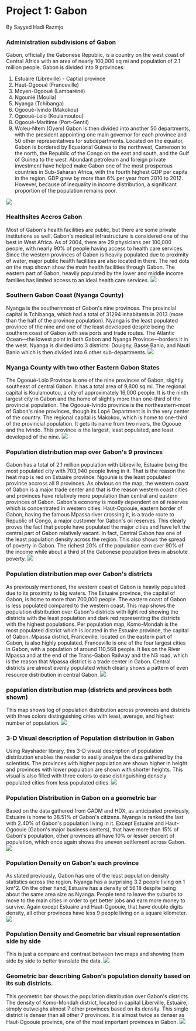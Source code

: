 
# Project 1: Gabon
By Sayyed Hadi Razmjo

### Administration subdivisions of Gabon
Gabon, officially the Gabonese Republic, is a country on the west coast of Central Africa with an area of nearly 100,000 sq mi and 
population of 2.1 million people. Gabon is divided into 9 provinces: 
1. Estuaire (Libreville) - Captial province
2. Haut-Ogooué (Franceville)
3. Moyen-Ogooué (Lambaréné)
4. Ngounié (Mouila)
5. Nyanga (Tchibanga)
6. Ogooué-Ivindo (Makokou)
7. Ogooué-Lolo (Koulamoutou)
8. Ogooué-Maritime (Port-Gentil)
9. Woleu-Ntem (Oyem)
Gabon is then divided into another 50 departments, with the president appointing one main governor for each province and 50 other 
representatives for subdepartments. Located on the equator, Gabon is bordered by Equatorial Guinea to the northwest, Cameroon to the north, the Republic of the Congo on the east and south, and the Gulf of Guinea to the west. Abundant petroleum and foreign private investment have helped make Gabon one of the most prosperous countries in Sub-Saharan Africa, with the fourth highest GDP per capita in the region. GDP grew by more than 6% per year from 2010 to 2012. However, because of inequality in income distribution, a significant proportion of the population remains poor.


![](Gabon.png)

### Healthsites Accros Gabon
Most of Gabon's health facilities are public, but there are some private institutions as well. Gabon's medical infrastructure is considered one of the best in West Africa. As of 2004, there are 29 physicians per 100,000 people, with nearly 90% of people having access to health care services. Since the western provinces of Gabon is heavily populated due to proximity of water, major public health facilities are also located in there. The red dots on the map shown show the main health facilities through Gabon. The eastern part of Gabon, heavily populated by the lower and middle income families has limited access to an ideal health care services. 
![](Gabon_stretch_goal_1.png)

### Southern Gabon Coast (Nyanga County)
Nyanga is the southernmost of Gabon's nine provinces. The provincial capital is Tchibanga, which had a total of 31294 inhabitants in 2013 (more than the half of the province population). Nyanga is the least populated province of the nine and one of the least developed despite being the southern coast of Gabon with sea ports and trade routes. The Atlantic Ocean—the lowest point in both Gabon and Nyanga Province—borders it in the west. Nyanga is divided into 3 districts: Douigny, Basse Banio, and Nauti Banio which is then divided into 6 other sub-departments. 
![](Gabon_stretch_goal_2.png)


### Nyanga County with two other Eastern Gabon States
The Ogooué-Lolo Province is one of the nine provinces of Gabon, slightly southeast of central Gabon. It has a total area of 9,800 sq mi. The regional capital is Koulamoutou, a city of approximately 16,000 people. It is the ninth largest city in Gabon and the home of slightly more than one-third of the provincial population.
The Ogooué-Ivindo province is the northeastern-most of Gabon's nine provinces, though its Lopé Department is in the very center of the country. The regional capital is Makokou, which is home to one-third of the provincial population. It gets its name from two rivers, the Ogooué and the Ivindo. This province is the largest, least populated, and least developed of the nine.
![](Gabon_stretch_goal_3.png)

### Population distribution map over Gabon's 9 provinces
Gabon has a total of 2.1 million population with Libreville, Estuaire being the most populated city with 703,940 people living in it. That is the reason the heat map is red on Estuaire province. Ngounié is the least populated province accross all 9 provinces. As obvious on the map, the western coast of Gabon is a major trade center and that is the reason western coast cities and provinces have relatively more population than central and eastern provinces of Gabon. Gabon's economy is mostly dependent on oil reserves which is concentrated in western cities. Haut-Ogoouie, eastern border of Gabon, having the famous Mpassa river crossing it, is a trade route to Republic of Congo, a major customer for Gabon's oil reserves. This clearly proves the fact that people have populated the major cities and have left the central part of Gabon relatively vacant. In fact, Central Gabon has one of the least population density across the region. This also shows the spread of poverty in Gabon. The richest 20% of the population earn over 90% of the income while about a third of the Gabonese population lives in absolute poverty.
![](Gabon_population_map.png)

### Population distribution map over Gabon's districts
As previously mentioned, the western coast of Gabon is heavily populated due to its proximity to big waters. The Estuaire province, the capital of Gabon, is home to more than 700,000 people. The eastern coast of Gabon is less populated compared to the western coast. This map shows the population distribution over Gabon's districts with light red showing the districts with the least population and dark red representing the districts with the highest populations. Per population map, Komo-Mondah is the most populated district which is located in the Estuaire province, the capital of Gabon. Mpassa district, Franceville, located on the eastern part of Gabon, is also highly populated. Franceville is one of the four largest cities in Gabon, with a population of around 110,568 people. It lies on the River Mpassa and at the end of the Trans-Gabon Railway and the N3 road, which is the reason that Mpassa district is a trade center in Gabon. Central districts are almost evenly populated which clearly shows a pattern of even resource distribution in central Gabon. 
![](project_1_part2_stretch_goal_1.png)

### population distribution map (districts and provinces both shown)
This map shows log of population distribution across provinces and districts with three colors distinguishing cities with least, average, and highest number of population. 
![](project_1_part2_stretch_goal_2.png)

### 3-D Visual description of Population distribution in Gabon
Using Rayshader library, this 3-D visual description of population distribution enables the reader to easily analyse the data gathered by the scientists. The provinces with higher population are shown higher in height and provinces with lower population are shown with shorter heights. This visual is also filled with three colors to ease distinguishing densely populated cities from less populated cities. 
![](Project_1_part2_stretch_goal_3.gif)


### Population Distribution in Gabon on a geometric bar
Based on the data gathered from GADM and HDX, as anticipated previously, Estuaire is home to 38.51% of Gabon's citizens. Nyanga is ranked the last with 2.40% of Gabon's population living in it. Except Estuaire and Haut-Ogoouie (Gabon's major business centers), that have more than 15% of Gabon's population, other provinces all have 10% or lesser percent of population, which once again shows the uneven settlement across Gabon. 
![](project_1_part3_Ordered_filled_geom_bar.png)

### Population Density on Gabon's each province
As stated previously, Gabon has one of the least population density statistics across the region. Nyanga has a surprising 3.2 people living on 1 km^2. On the other hand, Estuaire has a density of 56.18 despite being about the same area size as Nyanga. People tend to leave the suburbs to move to the main cities in order to get better jobs and earn more money to survive. Again except Estuaire and Haut-Ogoouie, that have double digits density, all other provinces have less 9 people living on a square kilometer. 
![](project_1_part3_population_map_with_density.png)

### Population Density and Geometric bar visual representation side by side
This is just a compare and contrast between two maps and showing them side by side to better translate the data. 
![](project_1_part3_population_side_by_side.png)

### Geometric bar describing Gabon's population density based on its sub districts. 
This geometric bar shows the population distribution over Gabon's districts. The density of Komo-Mondah district, located in capital Liberville, Estuaire, simply outweighs almost 7 other provinces based on its density. This single district is denser than all other 7 provinces. It is almost twice as denser as Haut-Ogoouie province, one of the most important provinces in Gabon. 
![](project_1_part3_stretch_goal_1.png) 
